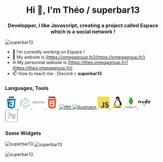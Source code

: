 <h1 align="center">Hi 👋, I'm Théo / superbar13</h1>
<h3 align="center">Developper, I like Javascript, creating a project called Espace which is a social network !</h3>

<p align="left"> <img src="https://komarev.com/ghpvc/?username=superbar13&label=Profile%20views&color=007bff&style=flat" alt="superbar13" /> </p>

- 🔭 I’m currently working on Espace !
- 📄 My website is [https://omegagroup.fr/](https://omegagroup.fr/)
- 🌐 My personnal website is [https://theo.omegagroup.fr/](https://theo.omegagroup.fr/)
- 📫 How to reach me : Discord > **superbar13**

<h3 align="left">Languages, Tools</h3>
<p align="left"> <a href="https://www.w3schools.com/css/" target="_blank" rel="noreferrer"> <img src="https://raw.githubusercontent.com/devicons/devicon/master/icons/css3/css3-original-wordmark.svg" alt="css3" width="40" height="40"/> </a> <a href="https://www.electronjs.org" target="_blank" rel="noreferrer"> <img src="https://raw.githubusercontent.com/devicons/devicon/master/icons/electron/electron-original.svg" alt="electron" width="40" height="40"/> </a> <a href="https://expressjs.com" target="_blank" rel="noreferrer"> <img src="https://raw.githubusercontent.com/devicons/devicon/master/icons/express/express-original-wordmark.svg" alt="express" width="40" height="40"/> </a> <a href="https://www.w3.org/html/" target="_blank" rel="noreferrer"> <img src="https://raw.githubusercontent.com/devicons/devicon/master/icons/html5/html5-original-wordmark.svg" alt="html5" width="40" height="40"/> </a> <a href="https://ifttt.com/" target="_blank" rel="noreferrer"> <img src="https://www.vectorlogo.zone/logos/ifttt/ifttt-ar21.svg" alt="ifttt" width="40" height="40"/> </a> <a href="https://www.adobe.com/in/products/illustrator.html" target="_blank" rel="noreferrer"> <img src="https://www.vectorlogo.zone/logos/adobe_illustrator/adobe_illustrator-icon.svg" alt="illustrator" width="40" height="40"/> </a> <a href="https://developer.mozilla.org/en-US/docs/Web/JavaScript" target="_blank" rel="noreferrer"> <img src="https://raw.githubusercontent.com/devicons/devicon/master/icons/javascript/javascript-original.svg" alt="javascript" width="40" height="40"/> </a> <a href="https://www.linux.org/" target="_blank" rel="noreferrer"> <img src="https://raw.githubusercontent.com/devicons/devicon/master/icons/linux/linux-original.svg" alt="linux" width="40" height="40"/> </a> <a href="https://www.mongodb.com/" target="_blank" rel="noreferrer"> <img src="https://raw.githubusercontent.com/devicons/devicon/master/icons/mongodb/mongodb-original-wordmark.svg" alt="mongodb" width="40" height="40"/> </a> <a href="https://nodejs.org" target="_blank" rel="noreferrer"> <img src="https://raw.githubusercontent.com/devicons/devicon/master/icons/nodejs/nodejs-original-wordmark.svg" alt="nodejs" width="40" height="40"/> </a> <a href="https://www.photoshop.com/en" target="_blank" rel="noreferrer"> <img src="https://raw.githubusercontent.com/devicons/devicon/master/icons/photoshop/photoshop-line.svg" alt="photoshop" width="40" height="40"/> </a> </p>

<h3 align="left">Some Widgets</h3>
<p><img align="left" src="https://github-readme-stats.vercel.app/api/top-langs?username=superbar13&show_icons=true&theme=dark&locale=en&layout=compact" alt="superbar13" /></p>
<p>&nbsp;<img align="center" src="https://github-readme-stats.vercel.app/api?username=superbar13&show_icons=true&theme=dark&locale=en" alt="superbar13" /></p>
<p><img align="center" src="https://github-readme-streak-stats.herokuapp.com/?user=superbar13&theme=dark" alt="superbar13" /></p>

